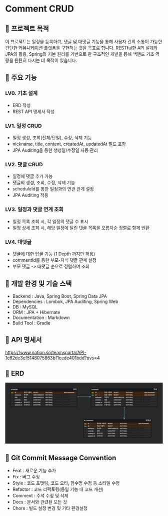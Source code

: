 # Comment CRUD

## 📌 프로젝트 목적

이 프로젝트는 일정을 등록하고, 댓글 및 대댓글 기능을 통해 사용자 간의 소통이 가능한 간단한
커뮤니케이션 플랫폼을 구현하는 것을 목표로 합니다. RESTful한 API 설계와 JPA의 활용, Spring의 기본 원리를
기반으로 한 구조적인 개발을 통해 백엔드 기초 역량을 탄탄히 다지는 데 목적이 있습니다.


## 📌 주요 기능

### LV0. 기초 설계
* ERD 작성
* REST API 명세서 작성
### LV1. 일정 CRUD
* 일정 생성, 조회(전체/단일), 수정, 삭제 기능
* nickname, title, content, createdAt, updatedAt 필드 포함
* JPA Auditing을 통한 생성일/수정일 자동 관리
### LV2. 댓글 CRUD
* 일정에 댓글 추가 가능
* 댓글의 생성, 조회, 수정, 삭제 기능
* scheduleId를 통한 일정과의 연관 관계 설정
* JPA Auditing 적용
### LV3. 일정과 댓글 연계 조회
* 일정 목록 조회 시, 각 일정의 댓글 수 표시
* 일정 상세 조회 시, 해당 일정에 달린 댓글 목록을 오름차순 정렬로 함께 반환
### LV4. 대댓글
* 댓글에 대한 답글 기능 (1 Depth 까지만 허용)
* commentId를 통한 부모-자식 댓글 관계 설정
* 부모 댓글 -> 대댓글 순으로 정렬하여 조회


## 📌 개발 환경 및 기술 스택

* Backend : Java, Spring Boot, Spring Data JPA
* Dependencies : Lombok, JPA Auditing, Spring Web
* DB : MySQL
* ORM : JPA + Hibernate
* Documentation : Markdown
* Build Tool : Gradle


## 📌 API 명세서

https://www.notion.so/teamsparta/API-1e62dc3ef5148075863bf1cedc401bdd?pvs=4


## 📌 ERD

<img src="https://github.com/classseoha/comment-crud/blob/master/ERD.png?raw=true">


## 📌 Git Commit Message Convention

* Feat : 새로운 기능 추가
* Fix : 버그 수정
* Style : 코드 포맷팅, 코드 오타, 함수명 수정 등 스타일 수정
* Refactor : 코드 리팩토링(동일 기능 내 코드 개선)
* Comment : 주석 수정 및 삭제
* Docs : 문서와 관련된 모든 것
* Chore : 빌드 설정 변경 및 기타 환경설정
